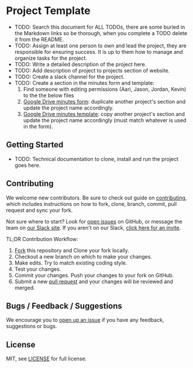 # Project Template

- TODO: Search this document for ALL TODOs, there are some buried in the Markdown links so be thorough, when you complete a TODO delete it from the README.
- TODO: Assign at least one person to own and lead the project, they are responsible for ensuring success. It is up to them how to manage and organize tasks for the project.
- TODO: Write a detailed description of the project here.
- TODO: Add description of project to projects section of website.
- TODO: Create a slack channel for the project.
- TODO: Create a section in the minutes form and template:
    1. Find someone with editing permissions (Aari, Jason, Jordan, Kevin) to the the below files 
    1. [Google Drive minutes form][minutes-form]: duplicate another project's section and update the project name accordingly.
    1. [Google Drive minutes template][minutes-template]: copy another project's section and update the project name accordingly (must match whatever is used in the form).

## Getting Started

- TODO: Technical documentation to clone, install and run the project goes here.

## Contributing

We welcome new contributors.  Be sure to check out guide on [contributing][contributing], which includes instructions on how to fork, clone, branch, commit, pull request and sync your fork.

Not sure where to start? Look for [open issues][githubissue] on GitHub, or message the team on [our Slack site][slack]. If you aren't on our Slack, [click here for an invite][slackinvite].

TL;DR Contribution Workflow:

1. [Fork][fork] this repository and Clone your fork locally.
1. Checkout a new branch on which to make your changes.
1. Make edits. Try to match existing coding style.
1. Test your changes.
1. Commit your changes. Push your changes to your fork on GitHub.
1. Submit a new [pull request][pullrequest] and your changes will be reviewed and merged.


## Bugs / Feedback / Suggestions

We encourage you to [open up an issue][newissue] if you have any feedback, suggestions or bugs.

## License

MIT, see [LICENSE](/LICENSE) for full license.

[slack]: https://codeforfoco.slack.com/
[slackinvite]: https://codeforfocoslack.herokuapp.com
[fork]: https://help.github.com/articles/fork-a-repo/
[forkthisrepo]: https://github.com/CodeForFoco/TODOUPDATEURL#fork-destination-box
[contributing]: https://github.com/CodeForFoco/org/blob/master/CONTRIBUTING.md
[githubissue]: https://github.com/CodeForFoco/TODOUPDATEURL/issues
[newissue]: https://github.com/CodeForFoco/TODOUPDATEURL/issues/new
[pullrequest]: https://github.com/CodeForFoco/TODOUPDATEURL/pulls
[minutes-form]: https://docs.google.com/a/abettermap.com/forms/d/1_p4hHnE2XrqXCQ99CjsZOfAd5LPHR3ZQOhMUpcNuUjA/edit?usp=sharing
[minutes-template]: https://docs.google.com/document/d/1WyzBVQ6rlZ-zXjBUh0mn8wW99DY0JHQPiPR3WEmIdAo/edit?usp=sharing

